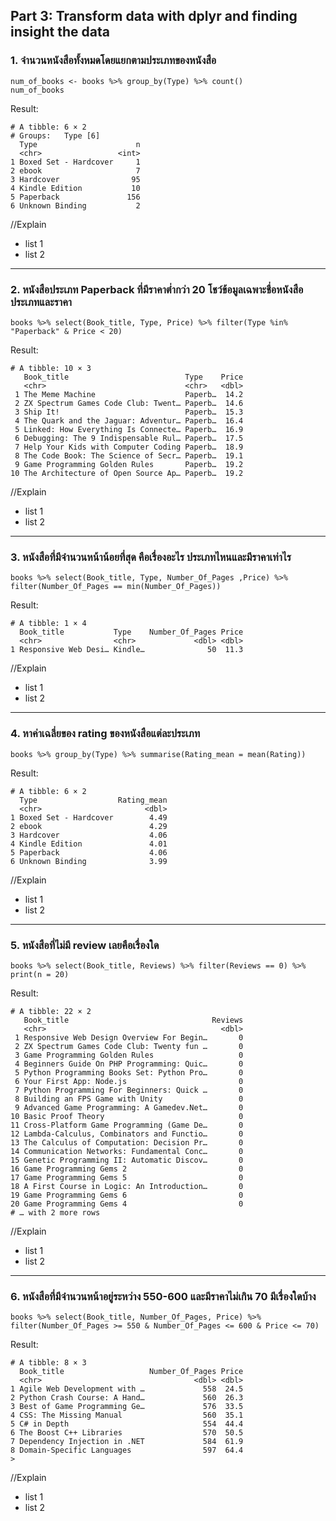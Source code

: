 ## Part 3: Transform data with dplyr and finding insight the data

### 1. จำนวนหนังสือทั้งหมดโดยแยกตามประเภทของหนังสือ

```
num_of_books <- books %>% group_by(Type) %>% count()
num_of_books
```

Result:

```
# A tibble: 6 × 2
# Groups:   Type [6]
  Type                      n
  <chr>                 <int>
1 Boxed Set - Hardcover     1
2 ebook                     7
3 Hardcover                95
4 Kindle Edition           10
5 Paperback               156
6 Unknown Binding           2
```
//Explain

- list 1
- list 2

---


### 2. หนังสือประเภท Paperback ที่มีราคาต่ำกว่า 20 โชว์ข้อมูลเฉพาะชื่อหนังสือ  ประเภทและราคา
```
books %>% select(Book_title, Type, Price) %>% filter(Type %in% "Paperback" & Price < 20)
```

Result:

```
# A tibble: 10 × 3
   Book_title                          Type    Price
   <chr>                               <chr>   <dbl>
 1 The Meme Machine                    Paperb…  14.2
 2 ZX Spectrum Games Code Club: Twent… Paperb…  14.6
 3 Ship It!                            Paperb…  15.3
 4 The Quark and the Jaguar: Adventur… Paperb…  16.4
 5 Linked: How Everything Is Connecte… Paperb…  16.9
 6 Debugging: The 9 Indispensable Rul… Paperb…  17.5
 7 Help Your Kids with Computer Coding Paperb…  18.9
 8 The Code Book: The Science of Secr… Paperb…  19.1
 9 Game Programming Golden Rules       Paperb…  19.2
10 The Architecture of Open Source Ap… Paperb…  19.2
```
//Explain

- list 1
- list 2
---



### 3. หนังสือที่มีจำนวนหน้าน้อยที่สุด คือเรื่องอะไร ประเภทไหนและมีราคาเท่าไร 
```
books %>% select(Book_title, Type, Number_Of_Pages ,Price) %>% filter(Number_Of_Pages == min(Number_Of_Pages))
```

Result:

```
# A tibble: 1 × 4
  Book_title           Type    Number_Of_Pages Price
  <chr>                <chr>             <dbl> <dbl>
1 Responsive Web Desi… Kindle…              50  11.3
```
//Explain

- list 1
- list 2
---


### 4. หาค่าเฉลี่ยของ rating ของหนังสือแต่ละประเภท
```
books %>% group_by(Type) %>% summarise(Rating_mean = mean(Rating))
```

Result:

```
# A tibble: 6 × 2
  Type                  Rating_mean
  <chr>                       <dbl>
1 Boxed Set - Hardcover        4.49
2 ebook                        4.29
3 Hardcover                    4.06
4 Kindle Edition               4.01
5 Paperback                    4.06
6 Unknown Binding              3.99
```
//Explain

- list 1
- list 2
---



### 5. หนังสือที่ไม่มี review เลยคือเรื่องใด
```
books %>% select(Book_title, Reviews) %>% filter(Reviews == 0) %>% print(n = 20)
```

Result:

```
# A tibble: 22 × 2
   Book_title                                Reviews
   <chr>                                       <dbl>
 1 Responsive Web Design Overview For Begin…       0
 2 ZX Spectrum Games Code Club: Twenty fun …       0
 3 Game Programming Golden Rules                   0
 4 Beginners Guide On PHP Programming: Quic…       0
 5 Python Programming Books Set: Python Pro…       0
 6 Your First App: Node.js                         0
 7 Python Programming For Beginners: Quick …       0
 8 Building an FPS Game with Unity                 0
 9 Advanced Game Programming: A Gamedev.Net…       0
10 Basic Proof Theory                              0
11 Cross-Platform Game Programming (Game De…       0
12 Lambda-Calculus, Combinators and Functio…       0
13 The Calculus of Computation: Decision Pr…       0
14 Communication Networks: Fundamental Conc…       0
15 Genetic Programming II: Automatic Discov…       0
16 Game Programming Gems 2                         0
17 Game Programming Gems 5                         0
18 A First Course in Logic: An Introduction…       0
19 Game Programming Gems 6                         0
20 Game Programming Gems 4                         0
# … with 2 more rows
```
//Explain

- list 1
- list 2
---



### 6. หนังสือที่มีจำนวนหน้าอยู่ระหว่าง 550-600 และมีราคาไม่เกิน 70 มีเรื่องใดบ้าง
```
books %>% select(Book_title, Number_Of_Pages, Price) %>% filter(Number_Of_Pages >= 550 & Number_Of_Pages <= 600 & Price <= 70)
```

Result:

```
# A tibble: 8 × 3
  Book_title                   Number_Of_Pages Price
  <chr>                                  <dbl> <dbl>
1 Agile Web Development with …             558  24.5
2 Python Crash Course: A Hand…             560  26.3
3 Best of Game Programming Ge…             576  33.5
4 CSS: The Missing Manual                  560  35.1
5 C# in Depth                              554  44.4
6 The Boost C++ Libraries                  570  50.5
7 Dependency Injection in .NET             584  61.9
8 Domain-Specific Languages                597  64.4
> 
```
//Explain

- list 1
- list 2

